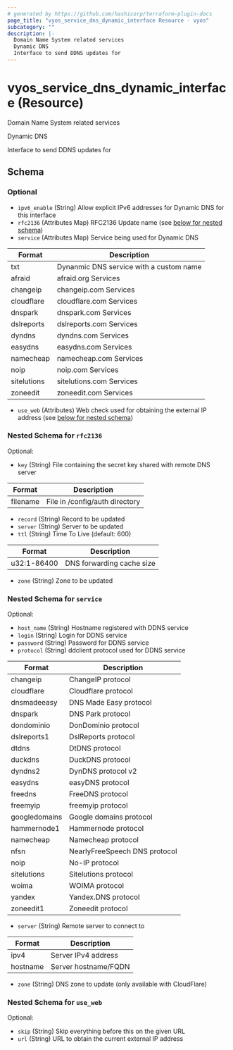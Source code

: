 ```yaml
---
# generated by https://github.com/hashicorp/terraform-plugin-docs
page_title: "vyos_service_dns_dynamic_interface Resource - vyos"
subcategory: ""
description: |-
  Domain Name System related services
  Dynamic DNS
  Interface to send DDNS updates for
---
```


# vyos_service_dns_dynamic_interface (Resource)

Domain Name System related services

Dynamic DNS

Interface to send DDNS updates for



<!-- schema generated by tfplugindocs -->
## Schema

### Optional

- `ipv6_enable` (String) Allow explicit IPv6 addresses for Dynamic DNS for this interface
- `rfc2136` (Attributes Map) RFC2136 Update name (see [below for nested schema](#nestedatt--rfc2136))
- `service` (Attributes Map) Service being used for Dynamic DNS

|  Format  |  Description  |
|----------|---------------|
|  txt  |  Dynanmic DNS service with a custom name  |
|  afraid  |  afraid.org Services  |
|  changeip  |  changeip.com Services  |
|  cloudflare  |  cloudflare.com Services  |
|  dnspark  |  dnspark.com Services  |
|  dslreports  |  dslreports.com Services  |
|  dyndns  |  dyndns.com Services  |
|  easydns  |  easydns.com Services  |
|  namecheap  |  namecheap.com Services  |
|  noip  |  noip.com Services  |
|  sitelutions  |  sitelutions.com Services  |
|  zoneedit  |  zoneedit.com Services  | (see [below for nested schema](#nestedatt--service))
- `use_web` (Attributes) Web check used for obtaining the external IP address (see [below for nested schema](#nestedatt--use_web))

<a id="nestedatt--rfc2136"></a>
### Nested Schema for `rfc2136`

Optional:

- `key` (String) File containing the secret key shared with remote DNS server

|  Format  |  Description  |
|----------|---------------|
|  filename  |  File in /config/auth directory  |
- `record` (String) Record to be updated
- `server` (String) Server to be updated
- `ttl` (String) Time To Live (default: 600)

|  Format  |  Description  |
|----------|---------------|
|  u32:1-86400  |  DNS forwarding cache size  |
- `zone` (String) Zone to be updated


<a id="nestedatt--service"></a>
### Nested Schema for `service`

Optional:

- `host_name` (String) Hostname registered with DDNS service
- `login` (String) Login for DDNS service
- `password` (String) Password for DDNS service
- `protocol` (String) ddclient protocol used for DDNS service

|  Format  |  Description  |
|----------|---------------|
|  changeip  |  ChangeIP protocol  |
|  cloudflare  |  Cloudflare protocol  |
|  dnsmadeeasy  |  DNS Made Easy protocol  |
|  dnspark  |  DNS Park protocol  |
|  dondominio  |  DonDominio protocol  |
|  dslreports1  |  DslReports protocol  |
|  dtdns  |  DtDNS protocol  |
|  duckdns  |  DuckDNS protocol  |
|  dyndns2  |  DynDNS protocol v2  |
|  easydns  |  easyDNS protocol  |
|  freedns  |  FreeDNS protocol  |
|  freemyip  |  freemyip protocol  |
|  googledomains  |  Google domains protocol  |
|  hammernode1  |  Hammernode protocol  |
|  namecheap  |  Namecheap protocol  |
|  nfsn  |  NearlyFreeSpeech DNS protocol  |
|  noip  |  No-IP protocol  |
|  sitelutions  |  Sitelutions protocol  |
|  woima  |  WOIMA protocol  |
|  yandex  |  Yandex.DNS protocol  |
|  zoneedit1  |  Zoneedit protocol  |
- `server` (String) Remote server to connect to

|  Format  |  Description  |
|----------|---------------|
|  ipv4  |  Server IPv4 address  |
|  hostname  |  Server hostname/FQDN  |
- `zone` (String) DNS zone to update (only available with CloudFlare)


<a id="nestedatt--use_web"></a>
### Nested Schema for `use_web`

Optional:

- `skip` (String) Skip everything before this on the given URL
- `url` (String) URL to obtain the current external IP address
